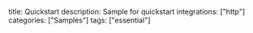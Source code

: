 title: Quickstart
description: Sample for quickstart
integrations: ["http"]
categories: ["Samples"]
tags: ["essential"]

